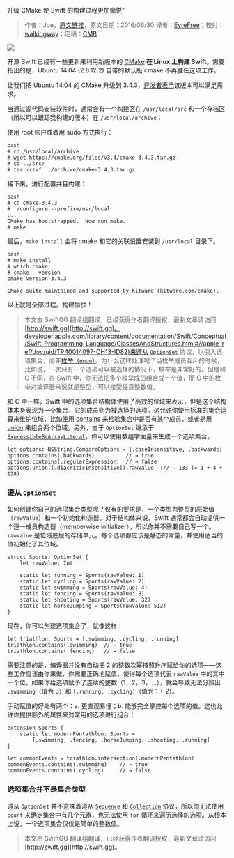 升级 CMake 使 Swift 的构建过程更加愉悦"

> 作者：Joe，[原文链接](http://dev.iachieved.it/iachievedit/upgrading-cmake-for-a-happier-swift-build/)，原文日期：2016/06/30
> 译者：[EyreFree](undefined)；校对：[walkingway](http://chengway.in/)；定稿：[CMB](https://github.com/chenmingbiao)
  









![](http://swift.gg/img/articles/swift-option-sets/swift-og-1.png1512890761.873188)

开源 Swift 已经有一些更新来利用新版本的 [CMake](https://cmake.org/) **在 Linux 上构建 Swift**。需要指出的是，Ubuntu 14.04 (2.8.12.2) 自带的默认版 cmake 不再胜任这项工作。

让我们把 Ubuntu 14.04 的 CMake 升级到 3.4.3，[开发者表示](https://lists.swift.org/pipermail/swift-dev/Week-of-Mon-20160627/002299.html)该版本可以满足需求。

当通过源代码安装软件时，通常会有一个构建区在 `/usr/local/src` 和一个存档区（所以可以跟踪我构建的版本）在 `/usr/local/archive`：

使用 root 账户或者用 sudo 方式执行：

    bash
    # cd /usr/local/archive
    # wget https://cmake.org/files/v3.4/cmake-3.4.3.tar.gz
    # cd ../src/
    # tar -xzvf ../archive/cmake-3.4.3.tar.gz

接下来，进行配置并且构建：

    bash
    # cd cmake-3.4.3
    # ./configure --prefix=/usr/local
    ...
    CMake has bootstrapped.  Now run make.
    # make

最后，`make install` 会将 cmake 和它的关联设置安装到 `/usr/local` 目录下。

    bash
    # make install
    # which cmake
    # cmake --version
    cmake version 3.4.3
    
    CMake suite maintained and supported by Kitware (kitware.com/cmake).

以上就是全部过程。构建愉快！

> 本文由 SwiftGG 翻译组翻译，已经获得作者翻译授权，最新文章请访问 [http://swift.gg](http://swift.gg)。developer.apple.com/library/content/documentation/Swift/Conceptual/Swift_Programming_Language/ClassesAndStructures.html#//apple_ref/doc/uid/TP40014097-CH13-ID82)来遵从 [`OptionSet`](https://developer.apple.com/reference/swift/optionset) 协议，以引入选项集合，而非[枚举（`enum`）](https://developer.apple.com/library/content/documentation/Swift/Conceptual/Swift_Programming_Language/Enumerations.html#//apple_ref/doc/uid/TP40014097-CH12-ID145)。为什么这样处理呢？当枚举成员互斥的时候，比如说，一次只有一个选项可以被选择的情况下，枚举是非常好的。但是和 C 不同，在 Swift 中，你无法把多个枚举成员组合成一个值，而 C 中的枚举对编译器来说就是整型，可以接受任意整数值。

和 C 中一样，Swift 中的选项集合结构体使用了高效的位域来表示，但是这个结构体本身表现为一个集合，它的成员则为被选择的选项。这允许你使用标准的[集合运算](https://en.wikipedia.org/wiki/Set_(mathematics)#Basic_operations)来维护位域，比如使用 [contains](https://developer.apple.com/reference/swift/optionset/1641006-contains) 来检验集合中是否有某个成员，或者是用 [union](https://developer.apple.com/reference/swift/optionset/1641498-union) 来组合两个位域。另外，由于 `OptionSet` 继承于 [`ExpressibleByArrayLiteral`](https://developer.apple.com/reference/swift/expressiblebyarrayliteral)，你可以使用数组字面量来生成一个选项集合。

    
    let options: NSString.CompareOptions = [.caseInsensitive, .backwards]
    options.contains(.backwards)          // → true
    options.contains(.regularExpression)  // → false
    options.union([.diacriticInsensitive]).rawValue  :// → 133 (= 1 + 4 + 128)

### 遵从 `OptionSet`

如何创建你自己的选项集合类型呢？仅有的要求是，一个类型为整型的原始值（`rawValue`）和一个初始化构造器。对于结构体来说，Swift 通常都会自动提供一个逐一成员构造器（memberwise initializer），所以你并不需要自己写一个。`rawValue` 是位域底层的存储单元。每个选项都应该是静态的常量，并使用适当的值初始化了其位域。

    
    struct Sports: OptionSet {
        let rawValue: Int
    
        static let running = Sports(rawValue: 1)
        static let cycling = Sports(rawValue: 2)
        static let swimming = Sports(rawValue: 4)
        static let fencing = Sports(rawValue: 8)
        static let shooting = Sports(rawValue: 32)
        static let horseJumping = Sports(rawValue: 512)
    }

现在，你可以创建选项集合了，就像这样：

    
    let triathlon: Sports = [.swimming, .cycling, .running]
    triathlon.contains(.swimming)  // → true
    triathlon.contains(.fencing)   // → false
需要注意的是，编译器并没有自动把 2 的整数次幂按照升序赋给你的选项——这些工作应该由你来做，你需要正确地赋值，使得每个选项代表 `rawValue` 中的其中一个位。如果你给选项赋予了连续的整数（1，2，3，...），就会导致无法分辨出 `.swimming`（值为 3）和 `[.running, .cycling]`（值为 1 + 2）。

手动赋值的好处有两个：a. 更直观易懂；b. 能够完全掌控每个选项的值。这也允许你提供额外的属性来对常用的选项进行组合：

    
    extension Sports {
        static let modernPentathlon: Sports =
            [.swimming, .fencing, .horseJumping, .shooting, .running]
    }
    
    let commonEvents = triathlon.intersection(.modernPentathlon)
    commonEvents.contains(.swimming)    // → true
    commonEvents.contains(.cycling)     // → false

### 选项集合并不是集合类型

遵从 `OptionSet` 并不意味着遵从 [`Sequence`](https://developer.apple.com/reference/swift/sequence) 和 [`Collection`](https://developer.apple.com/reference/swift/collection) 协议，所以你无法使用 `count` 来确定集合中有几个元素，也无法使用 `for` 循环来遍历选择的选项。从根本上说，一个选项集合仅仅是简单的整数值。

> 本文由 SwiftGG 翻译组翻译，已经获得作者翻译授权，最新文章请访问 [http://swift.gg](http://swift.gg)。